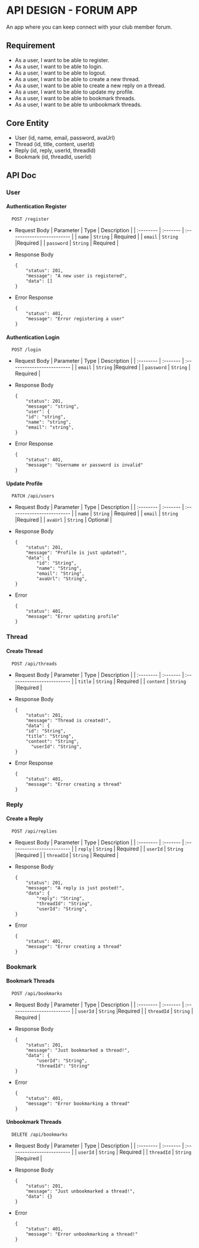 # API DESIGN - FORUM APP

An app where you can keep connect with your club member forum.

## Requirement

- As a user, I want to be able to register.
- As a user, I want to be able to login.
- As a user, I want to be able to logout.
- As a user, I want to be able to create a new thread.
- As a user, I want to be able to create a new reply on a thread.
- As a user, I want to be able to update my profile.
- As a user, I want to be able to bookmark threads.
- As a user, I want to be able to unbookmark threads.

## Core Entity

- User (id, name, email, password, avaUrl)
- Thread (id, title, content, userId)
- Reply (id, reply, userId, threadId)
- Bookmark (id, threadId, userId)

## API Doc

### User

#### Authentication Register

```http
  POST /register
```

- Request Body
  | Parameter | Type | Description |
  | :-------- | :------- | :------------------------- |
  | `name` | `String` | Required |
  | `email` | `String` |Required |
  | `password` | `String` | Required |
- Response Body

  ```http
  {
      "status": 201,
      "message": "A new user is registered",
      "data": []
  }
  ```

- Error Response
  ```http
  {
      "status": 401,
      "message": "Error registering a user"
  }
  ```

#### Authentication Login

```http
  POST /login
```

- Request Body
  | Parameter | Type | Description |
  | :-------- | :------- | :------------------------- |
  | `email` | `String` |Required |
  | `password` | `String` | Required |

- Response Body

  ```http
  {
      "status": 201,
      "message": "string",
      "user": {
      "id": "string",
      "name": "string",
      "email": "string",
  }
  ```

- Error Response

  ```http
  {
      "status": 401,
      "message": "Username or password is invalid"
  }

  ```

#### Update Profile

```http
  PATCH /api/users
```

- Request Body
  | Parameter | Type | Description |
  | :-------- | :------- | :------------------------- |
  | `name` | `String` | Required |
  | `email` | `String` |Required |
  | `avaUrl` | `String` | Optional |

- Response Body

  ```http
  {
      "status": 201,
      "message": "Profile is just updated!",
      "data": {
          "id": "String",
          "name": "String",
          "email": "String",
          "avaUrl": "String",
  }
  ```

- Error
  ```http
  {
      "status": 401,
      "message": "Error updating profile"
  }
  ```

### Thread

#### Create Thread

```http
  POST /api/threads
```

- Request Body
  | Parameter | Type | Description |
  | :-------- | :------- | :------------------------- |
  | `title` | `String` | Required |
  | `content` | `String` |Required |

- Response Body

  ```http
  {
      "status": 201,
      "message": "Thread is created!",
      "data": {
      "id": "String",
      "title": "String",
      "content": "String",
        "userId": "String",
  }
  ```

- Error Response

  ```http
  {
      "status": 401,
      "message": "Error creating a thread"
  }

  ```

### Reply

#### Create a Reply

```http
  POST /api/replies
```

- Request Body
  | Parameter | Type | Description |
  | :-------- | :------- | :------------------------- |
  | `reply` | `String` | Required |
  | `userId` | `String` |Required |
  | `threadId` | `String` | Required |

- Response Body

  ```http
  {
      "status": 201,
      "message": "A reply is just posted!",
      "data": {
          "reply": "String",
          "threadId": "String",
          "userId": "String",
  }
  ```

- Error
  ```http
  {
      "status": 401,
      "message": "Error creating a thread"
  }
  ```

### Bookmark

#### Bookmark Threads

```http
  POST /api/bookmarks
```

- Request Body
  | Parameter | Type | Description |
  | :-------- | :------- | :------------------------- |
  | `userId` | `String` |Required |
  | `threadId` | `String` | Required |

- Response Body

  ```http
  {
      "status": 201,
      "message": "Just bookmarked a thread!",
      "data": {
          "userId": "String",
          "threadId": "String"
  }

  ```

- Error
  ```http
  {
      "status": 401,
      "message": "Error bookmarking a thread"
  }
  ```

#### Unbookmark Threads

```http
  DELETE /api/bookmarks
```

- Request Body
  | Parameter | Type | Description |
  | :-------- | :------- | :------------------------- |
  | `userId` | `String` | Required |
  | `threadId` | `String` |Required |

- Response Body

  ```http
  {
      "status": 201,
      "message": "Just unbookmarked a thread!",
      "data": {}
  }
  ```

- Error
  ```http
  {
      "status": 401,
      "message": "Error unbookmarking a thread!"
  }
  ```
